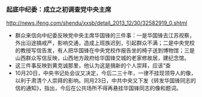### 起底中纪委：成立之初调查党中央主席
http://news.ifeng.com/shendu/xxsb/detail_2013_12/30/32582919_0.shtml
- 群众来信向中纪委反映党中央主席华国锋的三件事：一是华国锋去江苏视察，外出沿途搞戒严，影响交通，造成上班族迟到，引起群众不满；二是中央党校的教授写信告发，有人把华国锋在中央党校作报告坐的椅子送到博物馆；三是山西群众写信反映，山西地方政府给华国锋交城的老家修故居，建纪念馆。
- 这三件事反映到黄克诚那里，他认为这是搞新的个人崇拜，应该“查
- 10月20日，中央书记处会议又决定，今后二三十年，一律不挂现领导人的像，以利于肃清个人崇拜的影响。同月23日，中共中央又下发《转发华国锋同志的信的通知》，指出，今后在公共场所不得再悬挂华国锋同志的像和题词。